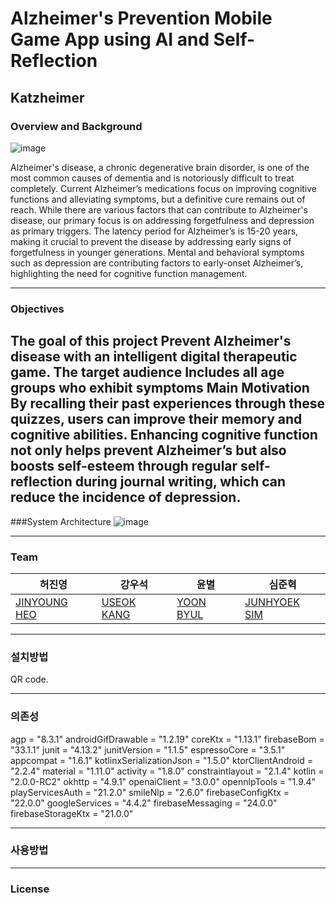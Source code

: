# Alzheimer's Prevention Mobile Game App using AI and Self-Reflection

## Katzheimer

### Overview and Background
  ![image](https://github.com/user-attachments/assets/6be31fe2-d6f8-4c57-b0cf-7be323948133)

 Alzheimer's disease, a chronic degenerative brain disorder, is one of the most common causes of dementia and is notoriously difficult to treat completely.
 Current Alzheimer’s medications focus on improving cognitive functions and alleviating symptoms, but a definitive cure remains out of reach. 
 While there are various factors that can contribute to Alzheimer's disease, our primary focus is on addressing forgetfulness and depression as primary triggers.
 The latency period for Alzheimer’s is 15-20 years, making it crucial to prevent the disease by addressing early signs of forgetfulness in younger generations.
 Mental and behavioral symptoms such as depression are contributing factors to early-onset Alzheimer’s, highlighting the need for cognitive function management.


 ---
### Objectives
The goal of this project Prevent Alzheimer's disease with an intelligent digital therapeutic game.
The target audience Includes all age groups who exhibit symptoms Main Motivation By recalling their past experiences through these quizzes, users can improve their memory and cognitive abilities.
Enhancing cognitive function not only helps prevent Alzheimer’s but also boosts self-esteem through regular self-reflection during journal writing, which can reduce the incidence of depression.
 ---

 ###System Architecture
 ![image](https://github.com/user-attachments/assets/914a9fc5-af1f-4397-ba01-cd825de482ad)

---
### Team

허진영 | 강우석 | 윤별 | 심준혁
---|---|---|---|
[JINYOUNG HEO](https://github.com/JinYoung-Heo) | [USEOK KANG](https://github.com/MuHaRVEY) | [YOON BYUL](https://github.com/YOON331) | [JUNHYOEK SIM](https://github.com/dsfaewf)
---

### 설치방법

QR code.
 
---

### 의존성
agp = "8.3.1"
androidGifDrawable = "1.2.19"
coreKtx = "1.13.1"
firebaseBom = "33.1.1"
junit = "4.13.2"
junitVersion = "1.1.5"
espressoCore = "3.5.1"
appcompat = "1.6.1"
kotlinxSerializationJson = "1.5.0"
ktorClientAndroid = "2.2.4"
material = "1.11.0"
activity = "1.8.0"
constraintlayout = "2.1.4"
kotlin = "2.0.0-RC2"
okhttp = "4.9.1"
openaiClient = "3.0.0"
opennlpTools = "1.9.4"
playServicesAuth = "21.2.0"
smileNlp = "2.6.0"
firebaseConfigKtx = "22.0.0"
googleServices = "4.4.2"
firebaseMessaging = "24.0.0"
firebaseStorageKtx = "21.0.0"

---

### 사용방법



---

### License

